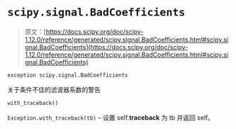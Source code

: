 # `scipy.signal.BadCoefficients`

> 原文：[https://docs.scipy.org/doc/scipy-1.12.0/reference/generated/scipy.signal.BadCoefficients.html#scipy.signal.BadCoefficients](https://docs.scipy.org/doc/scipy-1.12.0/reference/generated/scipy.signal.BadCoefficients.html#scipy.signal.BadCoefficients)

```py
exception scipy.signal.BadCoefficients
```

关于条件不佳的滤波器系数的警告

```py
with_traceback()
```

`Exception.with_traceback(tb)` – 设置 self.__traceback__ 为 tb 并返回 self。
